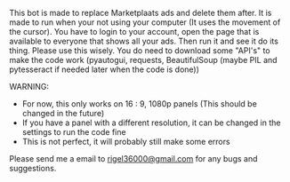 This bot is made to replace Marketplaats ads and delete them after.
It is made to run when your not using your computer (It uses the movement of the cursor).
You have to login to your account, open the page that is available to everyone that shows all your ads.
Then run it and see it do its thing.
Please use this wisely.
You do need to download some "API's" to make the code work (pyautogui, requests, BeautifulSoup (maybe PIL and pytesseract if needed later when the code is done))

WARNING:
- For now, this only works on 16 : 9, 1080p panels (This should be changed in the future)
- If you have a panel with a different resolution, it can be changed in the settings to run the code fine
- This is not perfect, it will probably still make some errors

Please send me a email to rigel36000@gmail.com for any bugs and suggestions.
